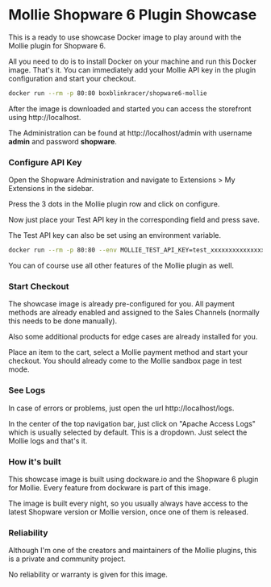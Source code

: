 # Mollie Shopware 6 Plugin Showcase

This is a ready to use showcase Docker image to play around with the Mollie plugin for Shopware 6.

All you need to do is to install Docker on your machine and run this Docker image. That's it.
You can immediately add your Mollie API key in the plugin configuration and start your checkout.

```bash 
docker run --rm -p 80:80 boxblinkracer/shopware6-mollie
```

After the image is downloaded and started you can access the storefront using http://localhost.

The Administration can be found at http://localhost/admin with username **admin** and password **shopware**.

### Configure API Key

Open the Shopware Administration and navigate to Extensions > My Extensions in the sidebar.

Press the 3 dots in the Mollie plugin row and click on configure.

Now just place your Test API key in the corresponding field and press save.

The Test API key can also be set using an environment variable.

```bash 
docker run --rm -p 80:80 --env MOLLIE_TEST_API_KEY=test_xxxxxxxxxxxxxxxxxxxxxxxxxxxxxxx boxblinkracer/shopware6-mollie
```

You can of course use all other features of the Mollie plugin as well.

### Start Checkout

The showcase image is already pre-configured for you.
All payment methods are already enabled and assigned to the Sales Channels (normally this needs to be done manually).

Also some additional products for edge cases are already installed for you.

Place an item to the cart, select a Mollie payment method and start your checkout.
You should already come to the Mollie sandbox page in test mode.

### See Logs

In case of errors or problems, just open the url http://localhost/logs.

In the center of the top navigation bar, just click on "Apache Access Logs" which is usually selected by default.
This is a dropdown. Just select the Mollie logs and that's it.

### How it's built

This showcase image is built using dockware.io and the Shopware 6 plugin for Mollie.
Every feature from dockware is part of this image.

The image is built every night, so you usually always have access to the latest Shopware version
or Mollie version, once one of them is released.

### Reliability

Although I'm one of the creators and maintainers of the Mollie plugins,
this is a private and community project.

No reliability or warranty is given for this image.
